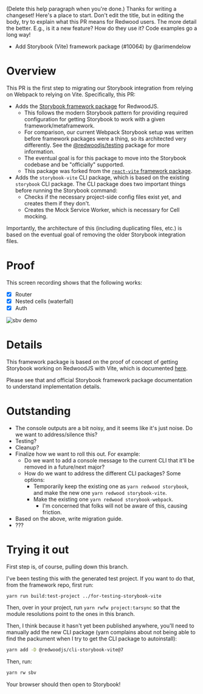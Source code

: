 (Delete this help paragraph when you're done.) Thanks for writing a changeset! Here's a place to start.
Don't edit the title, but in editing the body, try to explain what this PR means for Redwood users.
The more detail the better. E.g., is it a new feature? How do they use it? Code examples go a long way!

- Add Storybook (Vite) framework package (#10064) by @arimendelow

# Overview
This PR is the first step to migrating our Storybook integration from relying on Webpack to relying on Vite. Specifically, this PR:
- Adds the [Storybook framework package](https://storybook.js.org/docs/contribute/framework) for RedwoodJS.
  - This follows the modern Storybook pattern for providing required configuration for getting Storybook to work with a given framework/metaframework.
  - For comparison, our current Webpack Storybook setup was written before framework packages were a thing, so its architected very differently. See the [@redwoodjs/testing](https://github.com/redwoodjs/redwood/tree/main/packages/testing) package for more information.
  - The eventual goal is for this package to move into the Storybook codebase and be "officially" supported.
  - This package was forked from the [`react-vite` framework package](https://github.com/storybookjs/storybook/tree/next/code/frameworks/react-vite).
- Adds the `storybook-vite` CLI package, which is based on the existing `storybook` CLI package. The CLI package does two important things before running the Storybook command:
  - Checks if the necessary project-side config files exist yet, and creates them if they don't.
  - Creates the Mock Service Worker, which is necessary for Cell mocking.

Importantly, the architecture of this (including duplicating files, etc.) is based on the eventual goal of removing the older Storybook integration files.

# Proof
This screen recording shows that the following works:

- [x] Router
- [x] Nested cells (waterfall)
- [x] Auth

![sbv demo](https://github.com/redwoodjs/redwood/assets/16390116/4e7e2197-33e9-41e2-8455-51792dd316aa)

# Details
This framework package is based on the proof of concept of getting Storybook working on RedwoodJS with Vite, which is documented [here](https://redwoodjs.notion.site/Shortest-Path-to-Storybook-Vite-A-Thought-Provoking-Guide-35a78e0f699445a1ae65e64eee43791a?pvs=25).

Please see that and official Storybook framework package documentation to understand implementation details.

# Outstanding
- The console outputs are a bit noisy, and it seems like it's just noise. Do we want to address/silence this?
- Testing?
- Cleanup?
- Finalize how we want to roll this out. For example:
  - Do we want to add a console message to the current CLI that it'll be removed in a future/next major?
  - How do we want to address the different CLI packages? Some options:
    - Temporarily keep the existing one as `yarn redwood storybook`, and make the new one `yarn redwood storybook-vite`.
    - Make the existing one `yarn redwood storybook-webpack`.
      - I'm concerned that folks will not be aware of this, causing friction.
- Based on the above, write migration guide.
- ???

# Trying it out

First step is, of course, pulling down this branch.

I've been testing this with the generated test project. If you want to do that, from the framework repo, first run:

`yarn run build:test-project ../for-testing-storybook-vite`

Then, over in your project, run `yarn rwfw project:tarsync` so that the module resolutions point to the ones in this branch.

Then, I think because it hasn't yet been published anywhere, you'll need to manually add the new CLI package (yarn complains about not being able to find the packument when I try to get the CLI package to autoinstall):
```sh
yarn add -D @redwoodjs/cli-storybook-vite@7
```

Then, run:
```sh
yarn rw sbv
```

Your browser should then open to Storybook!